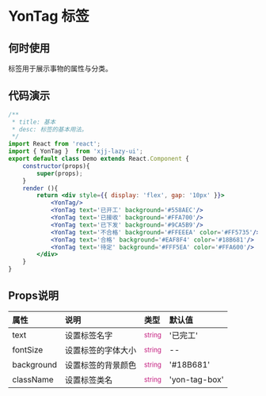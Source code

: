 # YonTag 标签


## 何时使用
标签用于展示事物的属性与分类。

## 代码演示

```jsx
/**
 * title: 基本
 * desc: 标签的基本用法。
 */
import React from 'react';
import { YonTag }  from 'xjj-lazy-ui';
export default class Demo extends React.Component {
    constructor(props){
        super(props);
    }
    render (){
        return <div style={{ display: 'flex', gap: '10px' }}>
            <YonTag/>
            <YonTag text='已开工' background='#558AEC'/>
            <YonTag text='已接收' background='#FFA700'/>
            <YonTag text='已下发' background='#9CA5B9'/>
            <YonTag text='不合格' background='#FFEEEA' color='#FF5735'/>
            <YonTag text='合格' background='#EAF8F4' color='#18B681'/>
            <YonTag text='待定' background='#FFF5EA' color='#FFA600'/>
        </div>
    }
}
```

## Props说明
| <div style='width: 100%;text-align: left'>属性</div> | <div style='width: 100%;text-align: left'>说明</div> | <div style='width: 100%;text-align: left'>类型</div> | <div style='width: 100%;text-align: left'>默认值</div> |
| -- | -- | -- | -- |
| text | 设置标签名字 | <div style='color: #c41d7f;font-size: 13px;'>string</div> | '已完工' |
| fontSize | 设置标签的字体大小 | <div style='color: #c41d7f;font-size: 13px;'>string</div> | -- |
| background | 设置标签的背景颜色 | <div style='color: #c41d7f;font-size: 13px;'>string</div> | '#18B681' |
| className | 设置标签类名 | <div style='color: #c41d7f;font-size: 13px;'>string</div> | 'yon-tag-box' |